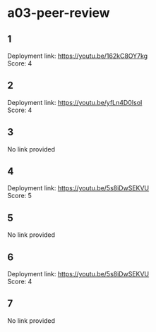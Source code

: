 # a03-peer-review
## 1
Deployment link: https://youtu.be/162kC8OY7kg  
Score: 4  
## 2
Deployment link: https://youtu.be/yfLn4D0IsoI  
Score: 4 
## 3
No link provided
## 4
Deployment link: https://youtu.be/5s8iDwSEKVU  
Score: 5   
## 5
No link provided 
## 6
Deployment link: https://youtu.be/5s8iDwSEKVU  
Score: 4 
## 7
No link provided  
